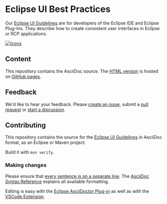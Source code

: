 # Eclipse UI Best Practices

Our [Eclipse UI Guidelines](https://eclipse-platform.github.io/ui-best-practices/) are for developers of the Eclipse IDE and Eclipse Plug-Ins.
They describe how to create consistent user interfaces in Eclipse or RCP applications.

<!-- image in readme linking directly to the guidelines -->
[![Icons](https://eclipse-platform.github.io/ui-best-practices/images/des_common_icons.png)](https://eclipse-platform.github.io/ui-best-practices/)


## Content

This repository contains the AsciiDoc source.
The [HTML version](https://eclipse-platform.github.io/ui-best-practices/) is hosted on [GitHub pages](https://eclipse-platform.github.io/ui-best-practices/).


## Feedback

We'd like to hear your feedback.
Please [create an issue](https://github.com/eclipse-platform/ui-best-practices/issues),
submit a [pull request](https://github.com/eclipse-platform/ui-best-practices/pulls)
or [start a discussion](https://github.com/eclipse-platform/ui-best-practices/discussions).


## Contributing

This repository contains the source for the [Eclipse UI Guidelines](https://eclipse-platform.github.io/ui-best-practices/) in AsciiDoc format, as an Eclipse or Maven project.

Build it with `mvn verify`.


### Making changes

Please ensure that [every sentence is on a separate line](https://asciidoctor.org/docs/asciidoc-recommended-practices/#one-sentence-per-line).
The [AsciiDoc Syntax Reference](http://asciidoctor.org/docs/asciidoc-syntax-quick-reference/) explains all available formatting.

Editing is easy with the [Eclipse AsciiDoctor Plug-in](https://github.com/de-jcup/eclipse-asciidoctor-editor)
as well as with the [VSCode Extension](https://marketplace.visualstudio.com/items?itemName=asciidoctor.asciidoctor-vscode).

